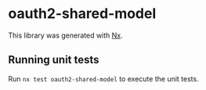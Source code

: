 # oauth2-shared-model

This library was generated with [Nx](https://nx.dev).

## Running unit tests

Run `nx test oauth2-shared-model` to execute the unit tests.
